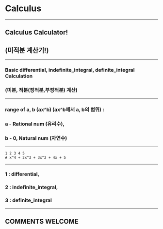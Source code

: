 # Calculus
---
## Calculus Calculator!
## (미적분 계산기!)
---
### Basic differential, indefinite_integral, definite_integral Calculation 
### (미분, 적분(정적분,부정적분) 계산)
---
### range of a, b (ax^b) (ax^b에서 a, b의 범위) : 
### a - Rational num (유리수), 
### b - 0, Natural num (자연수)
---
```
1 2 3 4 5 
# x^4 + 2x^3 + 3x^2 + 4x + 5
```
---
### 1 : differential,
### 2 : indefinite_integral,
### 3 : definite_integral
---
## COMMENTS WELCOME

